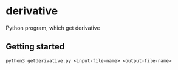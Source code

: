 # derivative
Python program, which get derivative


## Getting started
```
python3 getderivative.py <input-file-name> <output-file-name>
```
